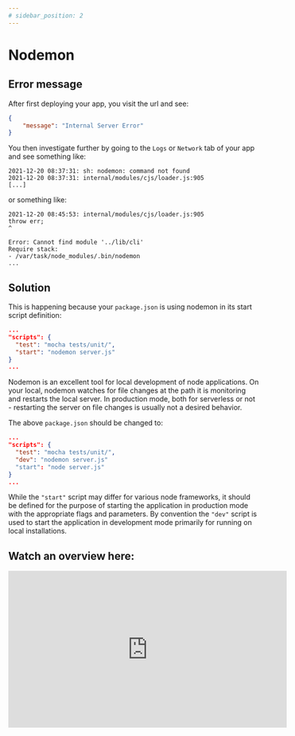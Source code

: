 ```yaml
---
# sidebar_position: 2
---
```


# Nodemon

## Error message

After first deploying your app, you visit the url and see:
```json
{
    "message": "Internal Server Error"
}
```

You then investigate further by going to the `Logs` or `Network` tab of your app and see something like:

```
2021-12-20 08:37:31: sh: nodemon: command not found
2021-12-20 08:37:31: internal/modules/cjs/loader.js:905
[...]
```

or something like:
```
2021-12-20 08:45:53: internal/modules/cjs/loader.js:905
throw err;
^

Error: Cannot find module '../lib/cli'
Require stack:
- /var/task/node_modules/.bin/nodemon
...
```

## Solution
This is happening because your `package.json` is using nodemon in its start script definition:
```json
...
"scripts": {
  "test": "mocha tests/unit/",
  "start": "nodemon server.js"
}
...
```
Nodemon is an excellent tool for local development of node applications. On your local, nodemon watches for file changes at the path it is monitoring and restarts the local server. In production mode, both for serverless or not - restarting the server on file changes is usually not a desired behavior. 

The above `package.json` should be changed to:
```json
...
"scripts": {
  "test": "mocha tests/unit/",
  "dev": "nodemon server.js"
  "start": "node server.js"
}
...
```

While the `"start"` script may differ for various node frameworks, it should be defined for the purpose of starting the application in production mode with the appropriate flags and parameters. By convention the `"dev"` script is used to start the application in development mode primarily for running on local installations.

## Watch an overview here: 
<iframe width="560" height="315" src="https://www.youtube.com/embed/L49HvtJ2kXY" title="YouTube video player" frameborder="0" allow="accelerometer; autoplay; clipboard-write; encrypted-media; gyroscope; picture-in-picture" allowfullscreen></iframe>